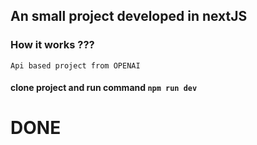 ## An small project developed in nextJS 

### How it works ???

``` Api based project from OPENAI ```

#### clone project and run command ```npm run dev```

# DONE
